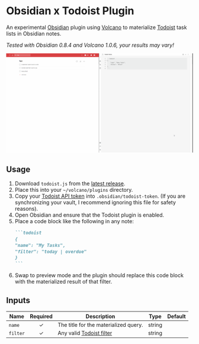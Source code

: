# Obsidian x Todoist Plugin

An experimental [Obsidian](https://obsidian.md/) plugin using [Volcano](https://github.com/kognise/volcano) to materialize [Todoist](https://todoist.com/) task lists in Obsidian notes.

_Tested with Obsidian 0.8.4 and Volcano 1.0.6, your results may vary!_

![Example gif](./.github/obsidian-todoist-sync.gif)

## Usage

1. Download `todoist.js` from the [latest release](https://github.com/jamiebrynes7/obsidian-todoist-plugin/releases).
2. Place this into your `~/volcano/plugins` directory.
3. Copy your [Todoist API token](https://todoist.com/prefs/integrations) into `.obsidian/todoist-token`. (If you are synchronizing your vault, I recommend ignoring this file for safety reasons).
4. Open Obsidian and ensure that the Todoist plugin is enabled.
5. Place a code block like the following in any note:
    ````markdown
    ```todoist
    {
    "name": "My Tasks",
    "filter": "today | overdue"
    }
    ```
    ````
6. Swap to preview mode and the plugin should replace this code block with the materialized result of that filter.


## Inputs

| Name     | Required | Description                                                                              | Type   | Default |
| -------- | :------: | ---------------------------------------------------------------------------------------- | ------ | ------- |
| `name`   |    ✓     | The title for the materialized query.                                                    | string |         |
| `filter` |    ✓     | Any valid [Todoist filter](https://get.todoist.help/hc/en-us/articles/205248842-Filters) | string |         |
